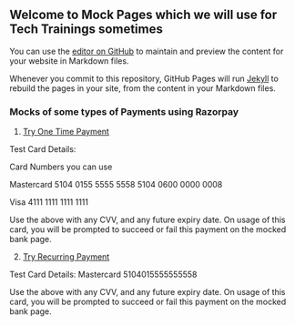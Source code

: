 ## Welcome to Mock Pages which we will use for Tech Trainings sometimes

You can use the [editor on GitHub](https://github.com/tech4goodgeek/paymentmockup/edit/master/README.md) to maintain and preview the content for your website in Markdown files.

Whenever you commit to this repository, GitHub Pages will run [Jekyll](https://jekyllrb.com/) to rebuild the pages in your site, from the content in your Markdown files.


### Mocks of some types of Payments using Razorpay

1. [Try One Time Payment](https://github.com/tech4goodgeek/paymentmockup/edit/master/README.md)

Test Card Details:

Card Numbers you can use

Mastercard
5104 0155 5555 5558
5104 0600 0000 0008

Visa
4111 1111 1111 1111

Use the above with any CVV, and any future expiry date. On usage of this card, you will be prompted to succeed or fail this payment on the mocked bank page.


2. [Try Recurring Payment](https://github.com/tech4goodgeek/paymentmockup/edit/master/README.md)

Test Card Details:
Mastercard
5104015555555558

Use the above with any CVV, and any future expiry date. On usage of this card, you will be prompted to succeed or fail this payment on the mocked bank page.

